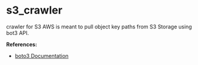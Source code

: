 # s3_crawler
crawler for S3 AWS is meant to pull object key paths from S3 Storage using bot3 API.


**References:**
- [boto3 Documentation]("https://boto3.amazonaws.com/v1/documentation/api/latest/index.html")